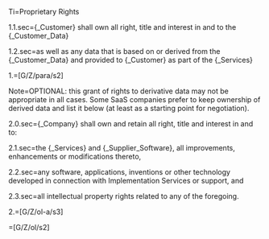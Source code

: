 Ti=Proprietary Rights

1.1.sec={_Customer} shall own all right, title and interest in and to the {_Customer_Data}

1.2.sec=as well as any data that is based on or derived from the {_Customer_Data} and provided to {_Customer} as part of the {_Services}

1.=[G/Z/para/s2]

Note=OPTIONAL: this grant of rights to derivative data may not be appropriate in all cases.  Some SaaS companies prefer to keep ownership of derived data and list it below (at least as a starting point for negotiation).

2.0.sec={_Company} shall own and retain all right, title and interest in and to:

2.1.sec=the {_Services} and {_Supplier_Software}, all improvements, enhancements or modifications thereto, 

2.2.sec=any software, applications, inventions or other technology developed in connection with Implementation Services or support, and 

2.3.sec=all intellectual property rights related to any of the foregoing.     

2.=[G/Z/ol-a/s3]

=[G/Z/ol/s2]
